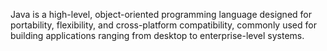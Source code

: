 Java is a high-level, object-oriented programming language designed for portability, flexibility, and cross-platform compatibility, commonly used for building applications ranging from desktop to enterprise-level systems.
